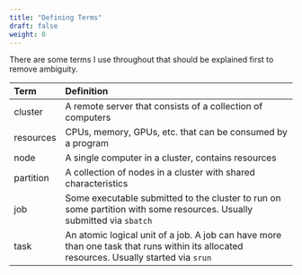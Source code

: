 ```yaml
---
title: "Defining Terms"
draft: false
weight: 0
---
```


There are some terms I use throughout that should be explained first to remove ambiguity.

| Term | Definition |
| :--- | :--------- |
| cluster | A remote server that consists of a collection of computers |
| resources | CPUs, memory, GPUs, etc. that can be consumed by a program |
| node | A single computer in a cluster, contains resources |
| partition | A collection of nodes in a cluster with shared characteristics | 
| job | Some executable submitted to the cluster to run on some partition with some resources. Usually submitted via `sbatch` |
| task | An atomic logical unit of a job. A job can have more than one task that runs within its allocated resources. Usually started via `srun` |

